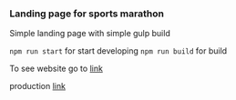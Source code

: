 ### Landing page for sports marathon

Simple landing page with simple gulp build

`npm run start` for start developing
`npm run build` for build

To see website go to [link](https://dihlofos.github.io/sportsmarathon/build/)

production [link](https://sportsmarathon.ru)
